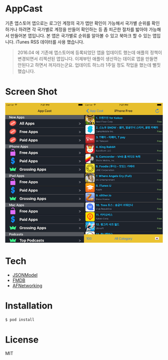 # AppCast

기존 앱스토어 앱으로는 로그인 계정의 국가 앱만 확인이 가능해서 국가별 순위를 확인하거나 하려면
각 국가별로 계정을 만들어 확인하는 등 좀 피곤한 절차를 밟아야 가능해서 만들어본 앱입니다.
본 앱은 국가별로 순위를 알아볼 수 있고 북마크 할 수 있는 앱입니다.
iTunes RSS 데이터를 사용 했습니다.

>2016.04 에 기존에 앱스토어에 등록되었던 앱을 업데이트 했는데 애플의 정책이 변경되면서 리젝션된 앱입니다.
>이제부턴 애플이 생산하는 데이로 앱을 만들면 안된다고 하면서 꺼지라는군요.
>업데이트 하느라 1주일 정도 작업을 했는데 뻘짓 했습니다.

# Screen Shot
<p align="center" >
<img src="https://github.com/ShockUtility/AppCast/blob/master/screenshot.png">
</p>

# Tech
* [JSONModel](https://github.com/icanzilb/JSONModel)
* [FMDB](https://github.com/ccgus/fmdb)
* [AFNetworking](https://github.com/AFNetworking/AFNetworking)

# Installation
```sh
$ pod install
```

# License
MIT
